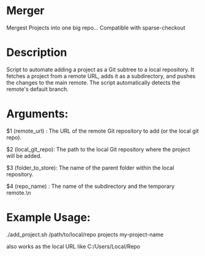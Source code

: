 # Merger
Mergest Projects into one big repo... Compatible with sparse-checkout 

# Description
Script to automate adding a project as a Git subtree to a local repository.
It fetches a project from a remote URL, adds it as a subdirectory, and
pushes the changes to the main remote. The script automatically detects the
remote's default branch.

# Arguments:

   $1 (remote_url)    : The URL of the remote Git repository to add (or the local git repo).
   
   $2 (local_git_repo): The path to the local Git repository where the project will be added.
   
   $3 (folder_to_store): The name of the parent folder within the local repository.
   
   $4 (repo_name)     : The name of the subdirectory and the temporary remote.\n

# Example Usage:

   ./add_project.sh <URL> /path/to/local/repo projects my-project-name
   
   <URL> also works as the local URL like C:/Users/Local/Repo 
